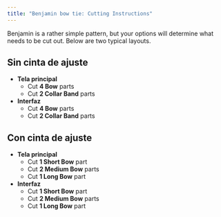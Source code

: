 ```yaml
---
title: "Benjamin bow tie: Cutting Instructions"
---
```


Benjamin is a rather simple pattern, but your options will determine what needs to be cut out. Below are two typical layouts.

## Sin cinta de ajuste

- **Tela principal**
  - Cut **4 Bow** parts
  - Cut **2 Collar Band** parts
- **Interfaz**
  - Cut **4 Bow** parts
  - Cut **2 Collar Band** parts

## Con cinta de ajuste

- **Tela principal**
  - Cut **1 Short Bow** part
  - Cut **2 Medium Bow** parts
  - Cut **1 Long Bow** part
- **Interfaz**
  - Cut **1 Short Bow** part
  - Cut **2 Medium Bow** parts
  - Cut **1 Long Bow** part
